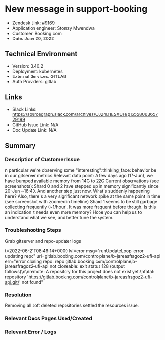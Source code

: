 
# New message in support-booking <!-- Ticket Title  Hint: include keywords to make it searchable -->

- Zendesk Link: [#9169](https://sourcegraph.zendesk.com/agent/tickets/9169)
- Application engineer: Stomzy Mwendwa
- Customer: Booking.com <!-- Redact if this contains personally identifying information -->
- Date: June 20, 2022

<!-- Data populated from integration, speak to Ben Gordon or Michael Bali if not working -->
<!-- During Internal team trial, fill missing data manually (we are waiting for all data to sync) -->

## Technical Environment
- Version: 3.40.2
- Deployment: kubernetes
- External Services: GITLAB
- Auth Providers: gitlab


## Links
<!-- Data for application engineer manual entry -->
- Slack Links: https://sourcegraph.slack.com/archives/C024D1ESXUH/p1655806365729199 
- GitHub Issue Link: N/A
- Doc Update Link: N/A

## Summary
### Description of Customer Issue
n particular we're observing some "interesting":thinking_face: behavior be in our gitserver metrics.Relevant data point: A few days ago (17-Jun), we have bumped available memory from 14G to 22G
Current observations (see screenshots):
Shard 0 and 2 have stepped up in memory significantly since 20-Jun ~16:40. And another step just now. What's suddenly happening here? Also, there's a very significant network spike at the same point in time (see screenshot with zoomed in timeline)
Shard 1 seems to be still garbage collecting frequently (~1/hour). It was more frequent before though. Is this an indication it needs even more memory?
Hope you can help us to understand what we see, and better tune the system.
### Troubleshooting Steps
Grab gitserver and repo-updater logs

t=2022-06-21T08:46:14+0000 lvl=eror msg="runUpdateLoop: error updating repo" uri=gitlab.booking.com/controlplane/b-jareasfragoz2-ufi-api err="error cloning repo: repo gitlab.booking.com/controlplane/b-jareasfragoz2-ufi-api not cloneable: exit status 128 (output follows)\n\nremote: A repository for this project does not exist yet.\nfatal: repository 'https://gitlab.booking.com/controlplane/b-jareasfragoz2-ufi-api.git/' not found"

### Resolution
Removing all soft deleted repositories settled the resources issue.
### Relevant Docs Pages Used/Created

### Relevant Error / Logs
<!-- Please redact keys, tokens, and personal identifying information -->


<!-- Once complete, upload a copy to https://github.com/sourcegraph/support-tools-internal/tree/main/resolved-tickets as a .md file -->
<!-- Name the file 9169.md -->
